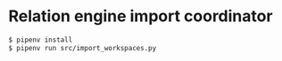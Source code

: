 # Relation engine import coordinator

```sh
$ pipenv install
$ pipenv run src/import_workspaces.py
```
